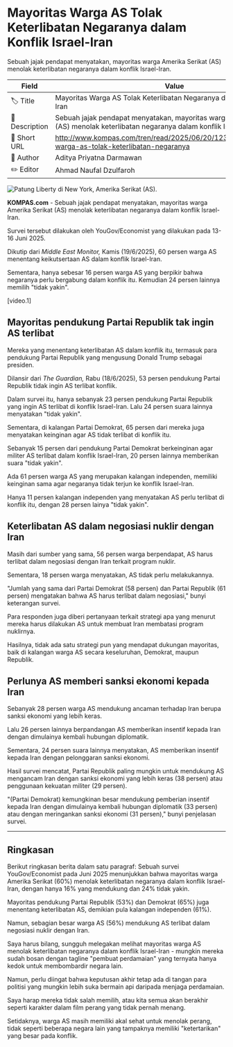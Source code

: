 # Mayoritas Warga AS Tolak Keterlibatan Negaranya dalam Konflik Israel-Iran

Sebuah jajak pendapat menyatakan, mayoritas warga Amerika Serikat (AS) menolak keterlibatan negaranya dalam konflik Israel-Iran.

| Field         | Value                                                       |
|---------------|-------------------------------------------------------------|
| 🏷️ Title       | Mayoritas Warga AS Tolak Keterlibatan Negaranya dalam Konflik Israel-Iran |
| 📝 Description | Sebuah jajak pendapat menyatakan, mayoritas warga Amerika Serikat (AS) menolak keterlibatan negaranya dalam konflik Israel-Iran. |
| 🔗 Short URL   | http://www.kompas.com/tren/read/2025/06/20/123000665/mayoritas-warga-as-tolak-keterlibatan-negaranya |
| 👤 Author      | Aditya Priyatna Darmawan |
| ✏️ Editor      | Ahmad Naufal Dzulfaroh |

![Patung Liberty di New York, Amerika Serikat (AS).](https://asset.kompas.com/crops/hxVQHdzDKlzemuF-Wq-Q_HVBFqU=/91x0:5113x3348/750x500/data/photo/2025/04/03/67ee45878c8cc.jpg)

**KOMPAS.com** - Sebuah jajak pendapat menyatakan, mayoritas warga Amerika Serikat (AS) menolak keterlibatan negaranya dalam konflik Israel-Iran.

Survei tersebut dilakukan oleh YouGov/Economist yang dilakukan pada 13-16 Juni 2025.

Dikutip dari *Middle East Monitor,* Kamis (19/6/2025), 60 persen warga AS menentang keikutsertaan AS dalam konflik Israel-Iran.

Sementara, hanya sebesar 16 persen warga AS yang berpikir bahwa negaranya perlu bergabung dalam konflik itu. Kemudian 24 persen lainnya memilih "tidak yakin".

\[video.1\]

## Mayoritas pendukung Partai Republik tak ingin AS terlibat

Mereka yang menentang keterlibatan AS dalam konflik itu, termasuk para pendukung Partai Republik yang mengusung Donald Trump sebagai presiden.

Dilansir dari *The Guardian,* Rabu (18/6/2025), 53 persen pendukung Partai Republik tidak ingin AS terlibat konflik.

Dalam survei itu, hanya sebanyak 23 persen pendukung Partai Republik yang ingin AS terlibat di konflik Israel-Iran. Lalu 24 persen suara lainnya menyatakan "tidak yakin".

Sementara, di kalangan Partai Demokrat, 65 persen dari mereka juga menyatakan keinginan agar AS tidak terlibat di konflik itu.

Sebanyak 15 persen dari pendukung Partai Demokrat berkeinginan agar militer AS terlibat dalam konflik Israel-Iran, 20 persen lainnya memberikan suara "tidak yakin".

Ada 61 persen warga AS yang merupakan kalangan independen, memiliki keinginan sama agar negaranya tidak terjun ke konflik Israel-Iran.

Hanya 11 persen kalangan independen yang menyatakan AS perlu terlibat di konflik itu, dengan 28 persen lainya "tidak yakin".

## Keterlibatan AS dalam negosiasi nuklir dengan Iran

Masih dari sumber yang sama, 56 persen warga berpendapat, AS harus terlibat dalam negosiasi dengan Iran terkait program nuklir.

Sementara, 18 persen warga menyatakan, AS tidak perlu melakukannya.

"Jumlah yang sama dari Partai Demokrat (58 persen) dan Partai Republik (61 persen) mengatakan bahwa AS harus terlibat dalam negosiasi," bunyi keterangan survei.

Para responden juga diberi pertanyaan terkait strategi apa yang menurut mereka harus dilakukan AS untuk membuat Iran membatasi program nuklirnya.

Hasilnya, tidak ada satu strategi pun yang mendapat dukungan mayoritas, baik di kalangan warga AS secara keseluruhan, Demokrat, maupun Republik.

## Perlunya AS memberi sanksi ekonomi kepada Iran

Sebanyak 28 persen warga AS mendukung ancaman terhadap Iran berupa sanksi ekonomi yang lebih keras.

Lalu 26 persen lainnya berpandangan AS memberikan insentif kepada Iran dengan dimulainya kembali hubungan diplomatik.

Sementara, 24 persen suara lainnya menyatakan, AS memberikan insentif kepada Iran dengan pelonggaran sanksi ekonomi.

Hasil survei mencatat, Partai Republik paling mungkin untuk mendukung AS mengancam Iran dengan sanksi ekonomi yang lebih keras (38 persen) atau penggunaan kekuatan militer (29 persen).

"(Partai Demokrat) kemungkinan besar mendukung pemberian insentif kepada Iran dengan dimulainya kembali hubungan diplomatik (33 persen) atau dengan meringankan sanksi ekonomi (31 persen)," bunyi penjelasan survei.

---
## Ringkasan

Berikut ringkasan berita dalam satu paragraf: Sebuah survei YouGov/Economist pada Juni 2025 menunjukkan bahwa mayoritas warga Amerika Serikat (60%) menolak keterlibatan negaranya dalam konflik Israel-Iran, dengan hanya 16% yang mendukung dan 24% tidak yakin.

 Mayoritas pendukung Partai Republik (53%) dan Demokrat (65%) juga menentang keterlibatan AS, demikian pula kalangan independen (61%).

 Namun, sebagian besar warga AS (56%) mendukung AS terlibat dalam negosiasi nuklir dengan Iran.



Saya harus bilang, sungguh melegakan melihat mayoritas warga AS menolak keterlibatan negaranya dalam konflik Israel-Iran - mungkin mereka sudah bosan dengan tagline "pembuat perdamaian" yang ternyata hanya kedok untuk membombardir negara lain.

 Namun, perlu diingat bahwa keputusan akhir tetap ada di tangan para politisi yang mungkin lebih suka bermain api daripada menjaga perdamaian.

 Saya harap mereka tidak salah memilih, atau kita semua akan berakhir seperti karakter dalam film perang yang tidak pernah menang.

 Setidaknya, warga AS masih memiliki akal sehat untuk menolak perang, tidak seperti beberapa negara lain yang tampaknya memiliki "ketertarikan" yang besar pada konflik.
